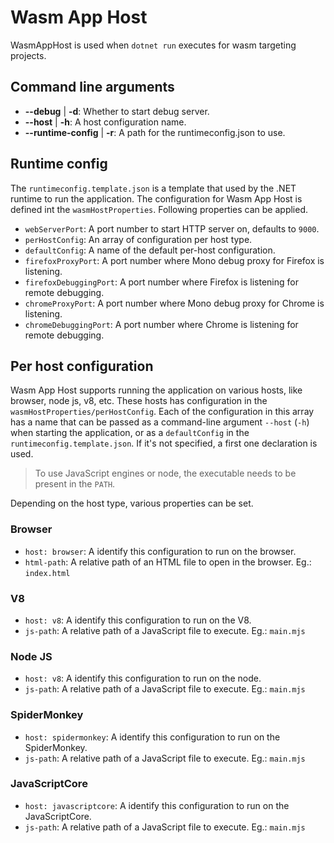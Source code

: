 # Wasm App Host

WasmAppHost is used when `dotnet run` executes for wasm targeting projects.

## Command line arguments

- **--debug** | **-d**: Whether to start debug server.
- **--host** | **-h**: A host configuration name.
- **--runtime-config** | **-r**: A path for the runtimeconfig.json to use.

## Runtime config

The `runtimeconfig.template.json` is a template that used by the .NET runtime to run the application. The configuration for Wasm App Host is defined int the `wasmHostProperties`. Following properties can be applied.

- `webServerPort`: A port number to start HTTP server on, defaults to `9000`.
- `perHostConfig`: An array of configuration per host type.
- `defaultConfig`: A name of the default per-host configuration.
- `firefoxProxyPort`: A port number where Mono debug proxy for Firefox is listening.
- `firefoxDebuggingPort`: A port number where Firefox is listening for remote debugging.
- `chromeProxyPort`: A port number where Mono debug proxy for Chrome is listening.
- `chromeDebuggingPort`: A port number where Chrome is listening for remote debugging.

## Per host configuration

Wasm App Host supports running the application on various hosts, like browser, node js, v8, etc. These hosts has configuration in the `wasmHostProperties/perHostConfig`. Each of the configuration in this array has a name that can be passed as a command-line argument `--host` (`-h`) when starting the application, or as a `defaultConfig` in the `runtimeconfig.template.json`. If it's not specified, a first one declaration is used. 

> To use JavaScript engines or node, the executable needs to be present in the `PATH`.

Depending on the host type, various properties can be set. 

### Browser

- `host: browser`: A identify this configuration to run on the browser.
- `html-path`: A relative path of an HTML file to open in the browser. Eg.: `index.html`

### V8

- `host: v8`: A identify this configuration to run on the V8.
- `js-path`: A relative path of a JavaScript file to execute. Eg.: `main.mjs`

### Node JS

- `host: v8`: A identify this configuration to run on the node.
- `js-path`: A relative path of a JavaScript file to execute. Eg.: `main.mjs`

### SpiderMonkey

- `host: spidermonkey`: A identify this configuration to run on the SpiderMonkey.
- `js-path`: A relative path of a JavaScript file to execute. Eg.: `main.mjs`

### JavaScriptCore

- `host: javascriptcore`: A identify this configuration to run on the JavaScriptCore.
- `js-path`: A relative path of a JavaScript file to execute. Eg.: `main.mjs`